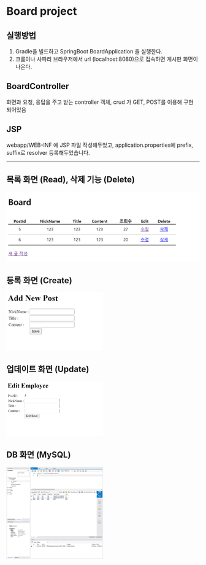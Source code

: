 # Board project

## 실행방법
1. Gradle을 빌드하고 SpringBoot BoardApplication 을 실행한다.
2. 크롬이나 사파리 브라우저에서 url (localhost:8080)으로 접속하면 게시판 화면이 나온다.

## BoardController
화면과 요청, 응답을 주고 받는 controller 객체, crud 가 GET, POST를 이용해 구현 되어있음 

## JSP
webapp/WEB-INF 에 JSP 파일 작성해두었고, application.properties에 prefix, suffix로 resolver 등록해두었습니다.

<hr>

## 목록 화면 (Read), 삭제 기능 (Delete)
<img src="https://github.com/miromike/board-jsp-jpa-mysql/blob/master/board1_pic1.jpg">

## 등록 화면 (Create)
<img src="https://github.com/miromike/board-jsp-jpa-mysql/blob/master/board1_pic2.jpg" width=50%>

## 업데이트 화면 (Update)
<img src="https://github.com/miromike/board-jsp-jpa-mysql/blob/master/board1_pic3.jpg" width=50%>

## DB 화면 (MySQL)
<img src="https://github.com/miromike/board-jsp-jpa-mysql/blob/master/board1_pic4.jpg" width=50%>

